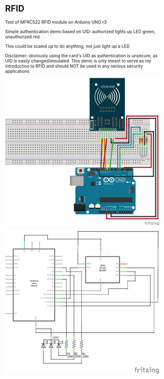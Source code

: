 # RFID
Test of MFRC522 RFID module on Arduino UNO r3

Simple authentication demo based on UID: authorized lights up LED green, unauthorized red

This could be scaled up to do anything, not just light up a LED

Disclaimer: obviously using the card's UID as authentication is unsecure, as UID is easily changed/emulated. This demo is only meant to serve as my introduction to RFID and should NOT be used in any serious security applications

![Alt text](RFID_bb.png?raw=true)

![Alt text](RFID_schem.png?raw=true)
